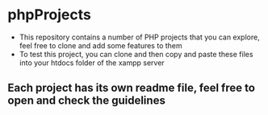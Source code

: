 # phpProjects
- This repository contains a number of PHP projects that you can explore, feel free to clone and add some features to them
- To test this project, you can clone and then copy and paste these files into your htdocs folder of the xampp server
## Each project has its own readme file, feel free to open and check the guidelines
